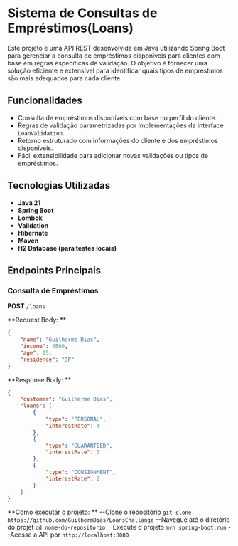 # Sistema de Consultas de Empréstimos(Loans)

Este projeto é uma API REST desenvolvida em Java utilizando Spring Boot para gerenciar a consulta de empréstimos disponíveis para clientes com base em regras específicas de validação. O objetivo é fornecer uma solução eficiente e extensível para identificar quais tipos de empréstimos são mais adequados para cada cliente.

## Funcionalidades

- Consulta de empréstimos disponíveis com base no perfil do cliente.
- Regras de validação parametrizadas por implementações da interface `LoanValidation`.
- Retorno estruturado com informações do cliente e dos empréstimos disponíveis.
- Fácil extensibilidade para adicionar novas validações ou tipos de empréstimos.

## Tecnologias Utilizadas

- **Java 21**
- **Spring Boot**
- **Lombok**
- **Validation**
- **Hibernate**
- **Maven**
- **H2 Database (para testes locais)**

## Endpoints Principais

### Consulta de Empréstimos

**POST** `/loans`

**Request Body: **
```json
{
    "name": "Guilherme Dias",
    "income": 4500,
    "age": 25,
    "residence": "SP"
}
```
**Response Body: **
```json
{
    "customer": "Guilherme Dias",
    "loans": [
        {
            "type": "PERSONAL",
            "interestRate": 4
        },
        {
            "type": "GUARANTEED",
            "interestRate": 3
        },
        {
            "type": "CONSIGNMENT",
            "interestRate": 2
        }
    ]
}
```
**Como executar o projeto: **
--Clone o repositório
`git clone https://github.com/GuilhermDias/LoansChallange`
--Navegue até o diretório do projet
`cd nome-do-repositorio`
--Execute o projeto
`mvn spring-boot:run`
--Acesse a API por
`http://localhost:8080`

